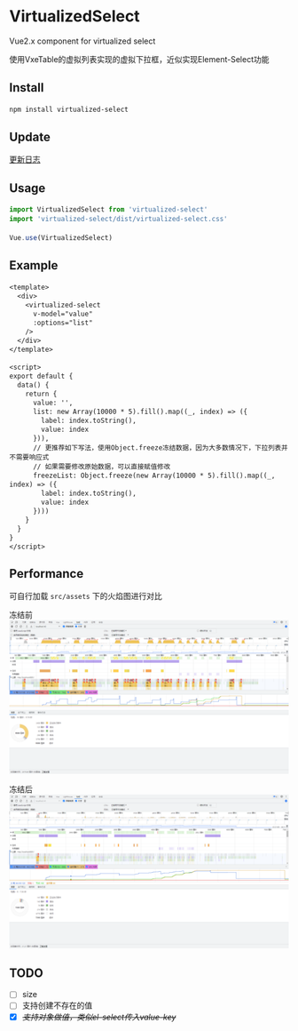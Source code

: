 # VirtualizedSelect

Vue2.x component for virtualized select

使用VxeTable的虚拟列表实现的虚拟下拉框，近似实现Element-Select功能

## Install
```bash
npm install virtualized-select
```

## Update
[更新日志](./CHANGELOG.md)

## Usage
```js
import VirtualizedSelect from 'virtualized-select'
import 'virtualized-select/dist/virtualized-select.css'

Vue.use(VirtualizedSelect)
```

## Example
```vue
<template>
  <div>
    <virtualized-select
      v-model="value"
      :options="list"
    />
  </div>
</template>

<script>
export default {
  data() {
    return {
      value: '',
      list: new Array(10000 * 5).fill().map((_, index) => ({
        label: index.toString(),
        value: index
      })),
      // 更推荐如下写法，使用Object.freeze冻结数据，因为大多数情况下，下拉列表并不需要响应式
      // 如果需要修改原始数据，可以直接赋值修改
      freezeList: Object.freeze(new Array(10000 * 5).fill().map((_, index) => ({
        label: index.toString(),
        value: index
      })))
    }
  }
}
</script>
```

## Performance
可自行加载 `src/assets` 下的火焰图进行对比

冻结前
![冻结前](./src/assets/before.png)

冻结后
![冻结后](./src/assets/after.png)

## TODO
- [ ] size
- [ ] 支持创建不存在的值
- [x] ~~_支持对象做值，类似el-select传入value-key_~~
